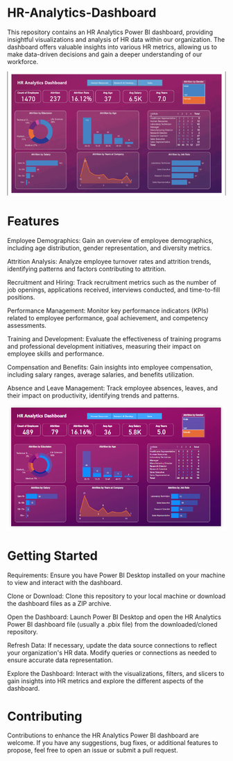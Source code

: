 # HR-Analytics-Dashboard
This repository contains an HR Analytics Power BI dashboard, providing insightful visualizations and analysis of HR data within our organization. The dashboard offers valuable insights into various HR metrics, allowing us to make data-driven decisions and gain a deeper understanding of our workforce.

![](https://github.com/sarthakking5/HR-Analytics-Dashboard/blob/main/dashboard%20files/Output.gif)

# Features
Employee Demographics: Gain an overview of employee demographics, including age distribution, gender representation, and diversity metrics.

Attrition Analysis: Analyze employee turnover rates and attrition trends, identifying patterns and factors contributing to attrition.

Recruitment and Hiring: Track recruitment metrics such as the number of job openings, applications received, interviews conducted, and time-to-fill positions.

Performance Management: Monitor key performance indicators (KPIs) related to employee performance, goal achievement, and competency assessments.

Training and Development: Evaluate the effectiveness of training programs and professional development initiatives, measuring their impact on employee skills and performance.

Compensation and Benefits: Gain insights into employee compensation, including salary ranges, average salaries, and benefits utilization.

Absence and Leave Management: Track employee absences, leaves, and their impact on productivity, identifying trends and patterns.

![](https://github.com/sarthakking5/HR-Analytics-Dashboard/blob/main/dashboard%20files/image2.png)

# Getting Started
Requirements: Ensure you have Power BI Desktop installed on your machine to view and interact with the dashboard.

Clone or Download: Clone this repository to your local machine or download the dashboard files as a ZIP archive.

Open the Dashboard: Launch Power BI Desktop and open the HR Analytics Power BI dashboard file (usually a .pbix file) from the downloaded/cloned repository.

Refresh Data: If necessary, update the data source connections to reflect your organization's HR data. Modify queries or connections as needed to ensure accurate data representation.

Explore the Dashboard: Interact with the visualizations, filters, and slicers to gain insights into HR metrics and explore the different aspects of the dashboard.

# Contributing
Contributions to enhance the HR Analytics Power BI dashboard are welcome. If you have any suggestions, bug fixes, or additional features to propose, feel free to open an issue or submit a pull request.

